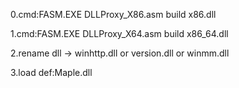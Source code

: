 0.cmd:FASM.EXE DLLProxy_X86.asm build x86.dll


1.cmd:FASM.EXE DLLProxy_X64.asm build x86_64.dll


2.rename dll -> winhttp.dll or version.dll or winmm.dll



3.load def:Maple.dll
